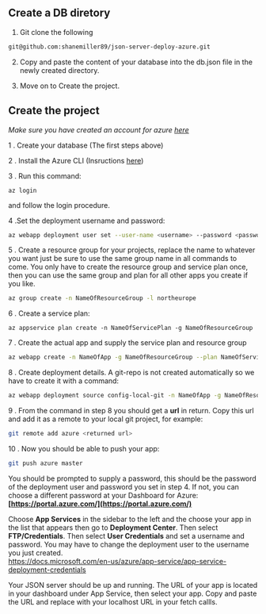 ## Create a DB diretory

1. Git clone the following

```bash
git@github.com:shanemiller89/json-server-deploy-azure.git
```

2. Copy and paste the content of your database into the db.json file in the newly created directory.

3. Move on to Create the project.

## Create the project

*Make sure you have created an account for azure [here](https://azure.microsoft.com/en-us/free/)*

1 . Create your database (The first steps above)

2 . Install the Azure CLI (Insructions [here](https://docs.microsoft.com/en-us/cli/azure/install-azure-cli?view=azure-cli-latest))

3 . Run this command:

```
az login
```

and follow the login procedure.

4 .Set the deployment username and password:

```bash
az webapp deployment user set --user-name <username> --password <password>
```

5 . Create a resource group for your projects, replace the name to whatever you want just be sure to use the same group name in all commands to come. You only have to create the resource group and service plan once, then you can use the same group and plan for all other apps you create if you like.

```bash
az group create -n NameOfResourceGroup -l northeurope
```

6 . Create a service plan:

```
az appservice plan create -n NameOfServicePlan -g NameOfResourceGroup
```

7 . Create the actual app and supply the service plan and resource group
```bash
az webapp create -n NameOfApp -g NameOfResourceGroup --plan NameOfServicePlan
```

8 . Create deployment details. A git-repo is not created automatically so we have to create it with a command:

```bash
az webapp deployment source config-local-git -n NameOfApp -g NameOfResourceGroup
```

9 . From the command in step 8 you should get a **url** in return. Copy this url and add it as a remote to your local git project, for example:

```bash
git remote add azure <returned url>
```

10 . Now you should be able to push your app:
```bash
git push azure master
```

You should be prompted to supply a password, this should be the password of the deployment user and password you set in step 4. If not, you can choose a different password at your Dashboard for Azure: **[https://portal.azure.com/](https://portal.azure.com/)**

Choose **App Services** in the sidebar to the left and the choose your app in the list that appears then go to **Deployment Center**. Then select **FTP/Credentials**. Then select **User Credentials** and set a username and password. You may have to change the deployment user to the username you just created.<br>
https://docs.microsoft.com/en-us/azure/app-service/app-service-deployment-credentials


Your JSON server should be up and running. The URL of your app is located in your dashboard under App Service, then select your app. Copy and paste the URL and replace with your localhost URL in your fetch callls.

